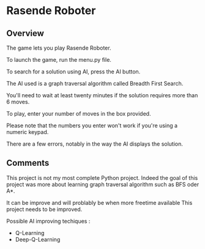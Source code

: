 # Rasende Roboter 

## Overview
The game lets you play Rasende Roboter.

To launch the game, run the menu.py file.

To search for a solution using AI, press the AI button.

The AI used is a graph traversal algorithm called Breadth First Search.

You'll need to wait at least twenty minutes if the solution requires more than 6 moves.

To play, enter your number of moves in the box provided.

Please note that the numbers you enter won't work if you're using a numeric keypad.

There are a few errors, notably in the way the AI displays the solution.


## Comments

This project is not my most complete Python project. Indeed the goal of this project was more about learning graph traversal algorithm such as BFS oder A*.

It can be improve and will problably be when more freetime available
This project needs to be improved.

Possible AI improving techiques :
  -  Q-Learning
  -  Deep-Q-Learning
